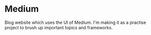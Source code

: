 # Medium
Blog website which uses the UI of Medium. I'm making it as a practise project to brush up important topics and frameworks.
